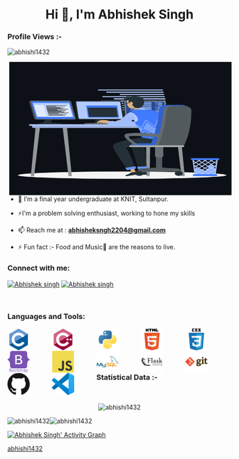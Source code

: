<h1 align="center">Hi 👋, I'm Abhishek Singh</h1>

<p align="right">
<h3>Profile Views :-</h3> <img
    src="https://komarev.com/ghpvc/?username=abhishi1432&label=Profile%20views&color=0e75b6&style=flat"
    alt="abhishi1432" />
</p>

<p><img align="right" src="./animation_500_kxa883sd.gif" alt="abhishi1432" height="300px" width="500px" /></p>

- 🌱 I’m a final year undergraduate at KNIT, Sultanpur.

- ⚡I'm a problem solving enthusiast, working to hone my skills

- 📫 Reach me at : **abhisheksngh2204@gmail.com**

- ⚡ Fun fact :- Food and Music🎵 are the reasons to live.


<h3 align="left">Connect with me:</h3>
<p align="left">
    <a href="https://www.linkedin.com/in/abhishi/" target="blank"><img align="center"
            src="https://raw.githubusercontent.com/rahuldkjain/github-profile-readme-generator/master/src/images/icons/Social/linked-in-alt.svg"
            alt="Abhishek singh" height="30" width="40" /></a>
    <a href="https://www.facebook.com/profile.php?id=100002571499703" target="blank"><img align="center"
            src="https://raw.githubusercontent.com/rahuldkjain/github-profile-readme-generator/master/src/images/icons/Social/facebook.svg"
            alt="Abhishek singh" height="30" width="40" /></a>

</p>

<br>
<h3 >Languages and Tools:</h3>
 <p>
<img align="left"src="https://raw.githubusercontent.com/devicons/devicon/master/icons/c/c-original.svg" alt="c" width="50" height="50" style="margin-right: 50px"/> 
<img align="left" src="https://raw.githubusercontent.com/devicons/devicon/master/icons/cplusplus/cplusplus-original.svg" alt="cplusplus" width="50" height="50" style="margin-right: 50px"/>
<img align="left" src="https://raw.githubusercontent.com/devicons/devicon/master/icons/python/python-original.svg" alt="python" width="50" height="50" style="margin-right: 50px"/> 
<img align="left" src="https://raw.githubusercontent.com/devicons/devicon/master/icons/html5/html5-original-wordmark.svg" alt="html5" width="50" height="50" style="margin-right: 50px"/> 
<img align="left" src="https://raw.githubusercontent.com/devicons/devicon/master/icons/css3/css3-original-wordmark.svg" alt="css3" width="50" height="50" style="margin-right: 50px"/> 
<img align="left" src="https://raw.githubusercontent.com/devicons/devicon/master/icons/bootstrap/bootstrap-plain-wordmark.svg" alt="bootstrap" width="50" height="50" style="margin-right: 50px"/> 
<img align="left" src="https://raw.githubusercontent.com/devicons/devicon/master/icons/javascript/javascript-original.svg" alt="javascript" width="50" height="50" style="margin-right: 50px"/> 
<img align="left" src="https://raw.githubusercontent.com/devicons/devicon/master/icons/mysql/mysql-original-wordmark.svg" alt="mysql" width="50" height="50" style="margin-right: 50px"/> 
<img align="left" alt="HTML5" width="50" height="50" src="https://raw.githubusercontent.com/github/explore/80688e429a7d4ef2fca1e82350fe8e3517d3494d/topics/flask/flask.png" style="margin-right: 50px" />
<img align="left" alt="Git" width="50" height="50" style="margin-right: 50px" src="https://raw.githubusercontent.com/github/explore/80688e429a7d4ef2fca1e82350fe8e3517d3494d/topics/git/git.png" />
<img align="left" alt="GitHub" width="50" height="50" style="margin-right: 50px" src="https://raw.githubusercontent.com/github/explore/78df643247d429f6cc873026c0622819ad797942/topics/github/github.png" />
<img align="left" alt="Visual Studio Code" width="50" height="50" style="margin-right: 50px" src="https://raw.githubusercontent.com/github/explore/80688e429a7d4ef2fca1e82350fe8e3517d3494d/topics/visual-studio-code/visual-studio-code.png" />
 </p>
<br>
<br>
<br>

<h3 align="left">Statistical Data :-</h3>
<br>
<p align="center"><img align="center" width="49.5%" src="https://github-readme-stats.vercel.app/api/top-langs?username=abhishi1432&show_icons=true&locale=en&bg_color=0d1117&text_color=ffffff&layout=compact" alt="abhishi1432" bg_color=#808080/></p>
<p align="left"><img width="49.5%" src="https://github-readme-stats.vercel.app/api?username=abhishi1432&show_icons=true&locale=en&bg_color=0d1117&text_color=ffffff&repo=convoychat" alt="abhishi1432"  /><img width="49.5%" src="https://github-readme-streak-stats.herokuapp.com/?user=abhishi1432&theme=dark&background=0d1117&date_format=M%20j%5B%2C%20Y%5D" alt="abhishi1432" /></p>


[![Abhishek Singh' Activity Graph](https://activity-graph.herokuapp.com/graph?username=abhishi1432&custom_title=Abhishek%20Singh's%20Contribution%20Graph&theme=dark&bg_color=0d1117&hide_border=true&line=d1a01f&point=c58545)](https://abhishi1432.dev)

[abhishi1432](https://github.com/abhishi1432)
